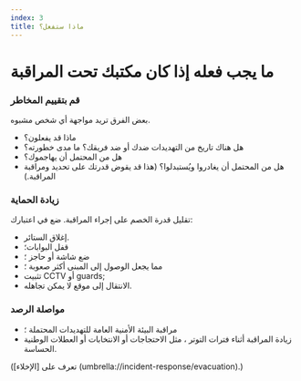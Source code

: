 ```yaml
---
index: 3
title: ماذا ستفعل؟
---
```

# ما يجب فعله إذا كان مكتبك تحت المراقبة

### قم بتقييم المخاطر

بعض الفرق تريد مواجهة أي شخص مشبوه.

*   ماذا قد يفعلون؟
*   هل هناك تاريخ من التهديدات ضدك أو ضد فريقك؟ ما مدى خطورته؟
*   هل من المحتمل أن يهاجموك؟
*   هل من المحتمل أن يغادروا ويُستبدلوا؟ (هذا قد يقوض قدرتك على تحديد ومراقبة المراقبة.)

### زيادة الحماية

تقليل قدرة الخصم على إجراء المراقبة.
ضع في اعتبارك:

*   إغلاق الستائر.
*   قفل البوابات؛
*   ضع شاشة أو حاجز ؛
*   مما يجعل الوصول إلى المبنى أكثر صعوبة ؛
*   تثبيت CCTV أو guards;
*   الانتقال إلى موقع لا يمكن تجاهله.

### مواصلة الرصد

*   مراقبة البيئة الأمنية العامة للتهديدات المحتملة ؛
*   زيادة المراقبة أثناء فترات التوتر ، مثل الاحتجاجات أو الانتخابات أو العطلات الوطنية الحساسة.

(تعرف على [الإخلاء] (umbrella://incident-response/evacuation).)